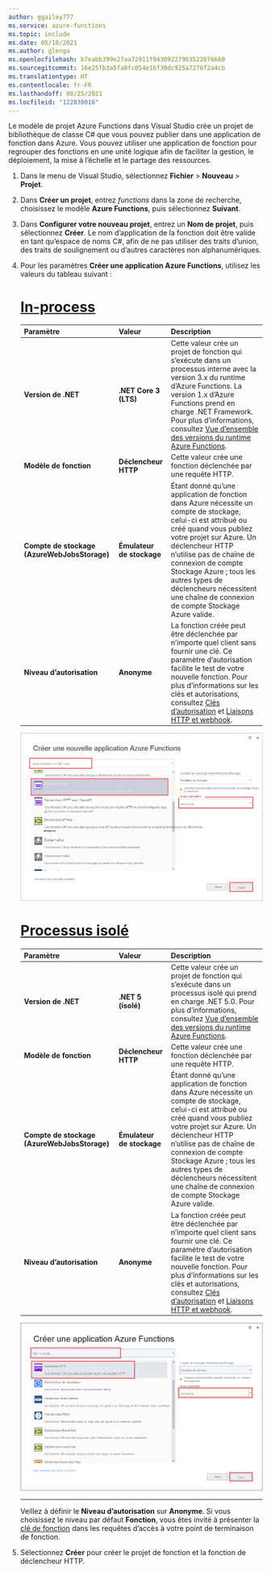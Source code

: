 ```yaml
---
author: ggailey777
ms.service: azure-functions
ms.topic: include
ms.date: 05/18/2021
ms.author: glenga
ms.openlocfilehash: b7eabb399e27aa72911f94309227963522076660
ms.sourcegitcommit: 16e25fb3a5fa8fc054e16f30dc925a7276f2a4cb
ms.translationtype: HT
ms.contentlocale: fr-FR
ms.lasthandoff: 08/25/2021
ms.locfileid: "122830016"
---
```

Le modèle de projet Azure Functions dans Visual Studio crée un projet de bibliothèque de classe C# que vous pouvez publier dans une application de fonction dans Azure. Vous pouvez utiliser une application de fonction pour regrouper des fonctions en une unité logique afin de faciliter la gestion, le déploiement, la mise à l’échelle et le partage des ressources.

1. Dans le menu de Visual Studio, sélectionnez **Fichier** > **Nouveau** > **Projet**.

1. Dans **Créer un projet**, entrez *functions* dans la zone de recherche, choisissez le modèle **Azure Functions**, puis sélectionnez  **Suivant**.

1. Dans **Configurer votre nouveau projet**, entrez un **Nom de projet**, puis sélectionnez **Créer**. Le nom d’application de la fonction doit être valide en tant qu’espace de noms C#, afin de ne pas utiliser des traits d’union, des traits de soulignement ou d’autres caractères non alphanumériques.

1. Pour les paramètres **Créer une application Azure Functions**, utilisez les valeurs du tableau suivant :

    # <a name="in-process"></a>[In-process](#tab/in-process) 

    | Paramètre      | Valeur  | Description                      |
    | ------------ |  ------- |----------------------------------------- |
    | **Version de .NET** | **.NET Core 3 (LTS)** | Cette valeur crée un projet de fonction qui s’exécute dans un processus interne avec la version 3.x du runtime d’Azure Functions. La version 1.x d’Azure Functions prend en charge .NET Framework. Pour plus d’informations, consultez [Vue d’ensemble des versions du runtime Azure Functions](../articles/azure-functions/functions-versions.md).   |
    | **Modèle de fonction** | **Déclencheur HTTP** | Cette valeur crée une fonction déclenchée par une requête HTTP. |
    | **Compte de stockage (AzureWebJobsStorage)**  | **Émulateur de stockage** | Étant donné qu’une application de fonction dans Azure nécessite un compte de stockage, celui-ci est attribué ou créé quand vous publiez votre projet sur Azure. Un déclencheur HTTP n’utilise pas de chaîne de connexion de compte Stockage Azure ; tous les autres types de déclencheurs nécessitent une chaîne de connexion de compte Stockage Azure valide.  |
    | **Niveau d’autorisation** | **Anonyme** | La fonction créée peut être déclenchée par n’importe quel client sans fournir une clé. Ce paramètre d’autorisation facilite le test de votre nouvelle fonction. Pour plus d’informations sur les clés et autorisations, consultez [Clés d’autorisation](../articles/azure-functions/functions-bindings-http-webhook-trigger.md#authorization-keys) et [Liaisons HTTP et webhook](../articles/azure-functions/functions-bindings-http-webhook.md). |
    
    
    ![Paramètres de projet Azure Functions](./media/functions-vs-tools-create/functions-project-settings.png)

    # <a name="isolated-process"></a>[Processus isolé](#tab/isolated-process)

    | Paramètre      | Valeur  | Description                      |
    | ------------ |  ------- |----------------------------------------- |
    | **Version de .NET** | **.NET 5 (isolé)** | Cette valeur crée un projet de fonction qui s’exécute dans un processus isolé qui prend en charge .NET 5.0. Pour plus d’informations, consultez [Vue d’ensemble des versions du runtime Azure Functions](../articles/azure-functions/functions-versions.md).   |
    | **Modèle de fonction** | **Déclencheur HTTP** | Cette valeur crée une fonction déclenchée par une requête HTTP. |
    | **Compte de stockage (AzureWebJobsStorage)**  | **Émulateur de stockage** | Étant donné qu’une application de fonction dans Azure nécessite un compte de stockage, celui-ci est attribué ou créé quand vous publiez votre projet sur Azure. Un déclencheur HTTP n’utilise pas de chaîne de connexion de compte Stockage Azure ; tous les autres types de déclencheurs nécessitent une chaîne de connexion de compte Stockage Azure valide.  |
    | **Niveau d’autorisation** | **Anonyme** | La fonction créée peut être déclenchée par n’importe quel client sans fournir une clé. Ce paramètre d’autorisation facilite le test de votre nouvelle fonction. Pour plus d’informations sur les clés et autorisations, consultez [Clés d’autorisation](../articles/azure-functions/functions-bindings-http-webhook-trigger.md#authorization-keys) et [Liaisons HTTP et webhook](../articles/azure-functions/functions-bindings-http-webhook.md). |
    
    
    ![Paramètres de projet Azure Functions](./media/functions-vs-tools-create/functions-project-settings-isolated.png)

    ---

    Veillez à définir le **Niveau d’autorisation** sur **Anonyme**. Si vous choisissez le niveau par défaut **Fonction**, vous êtes invité à présenter la [clé de fonction](../articles/azure-functions/functions-bindings-http-webhook-trigger.md#authorization-keys) dans les requêtes d’accès à votre point de terminaison de fonction.

1. Sélectionnez **Créer** pour créer le projet de fonction et la fonction de déclencheur HTTP.
